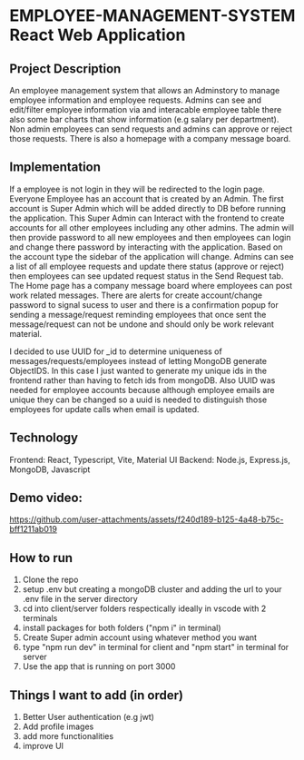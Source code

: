 # EMPLOYEE-MANAGEMENT-SYSTEM React Web Application

## Project Description
An employee management system that allows an Adminstory to manage employee information and employee requests. Admins can see and edit/filter employee information via and interacable employee table there also some
bar charts that show information (e.g salary per department). Non admin employees can send requests and admins can approve or reject those requests. There is also a homepage with a company message board. 

## Implementation
If a employee is not login in they will be redirected to the login page. Everyone Employee has an account that is created by an Admin. The first account is Super Admin which will be added directly to DB before running 
the application. This Super Admin can Interact with the frontend to create accounts for all other employees including any other admins. The admin will then provide password to all new employees and then employees can 
login and change there password by interacting with the application. Based on the account type the sidebar of the application will change. Admins can see a list of all employee requests and update there status (approve or 
reject) then employees can see updated request status in the Send Request tab. The Home page has a company message board where employees can post work related messages. There are alerts for create account/change password 
to signal sucess to user and there is a confirmation popup for sending a message/request reminding employees that once sent the message/request can not be undone and should only be work relevant material. 

I decided to use UUID for _id to determine uniqueness of messages/requests/employees instead of letting MongoDB generate ObjectIDS. In this case I just wanted to generate my unique ids in the frontend rather than having to 
fetch ids from mongoDB. Also UUID was needed for employee accounts because although employee emails are unique they can be changed so a uuid is needed to distinguish those employees for update calls when email is updated.   

 ## Technology
 Frontend: React, Typescript, Vite, Material UI
 Backend: Node.js, Express.js, MongoDB, Javascript

## Demo video:

https://github.com/user-attachments/assets/f240d189-b125-4a48-b75c-bff1211ab019


## How to run
1. Clone the repo
2. setup .env but creating a mongoDB cluster and adding the url to your .env file in the server directory 
4. cd into client/server folders respectically ideally in vscode with 2 terminals
5. install packages for both folders ("npm i" in terminal)
6. Create Super admin account using whatever method you want
7. type "npm run dev" in terminal for client and "npm start" in terminal for server
8. Use the app that is running on port 3000

## Things I want to add (in order)
1. Better User authentication (e.g jwt)
2. Add profile images
3. add more functionalities
4. improve UI
